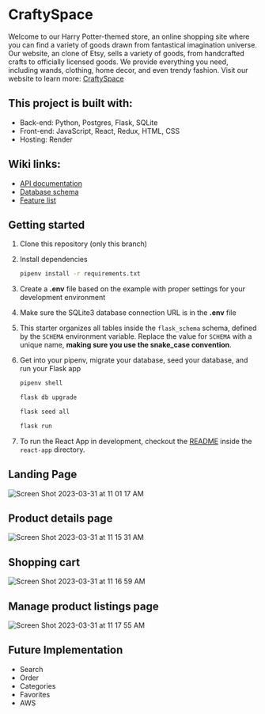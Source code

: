 # CraftySpace

Welcome to our Harry Potter-themed store, an online shopping site where you can find a variety of goods drawn from fantastical imagination universe. Our website, an clone of Etsy, sells a variety of goods, from handcrafted crafts to officially licensed goods. We provide everything you need, including wands, clothing, home decor, and even trendy fashion. Visit our website to learn more: [CraftySpace](https://craftyspace.onrender.com)


## This project is built with:
  * Back-end: Python, Postgres, Flask, SQLite
  * Front-end: JavaScript, React, Redux, HTML, CSS
  * Hosting: Render
  
## Wiki links:
  * [API documentation](https://github.com/kutun0901/CraftySpace/wiki/API-documentation)
  * [Database schema](https://github.com/kutun0901/CraftySpace/wiki/Database-Schema)
  * [Feature list](https://github.com/kutun0901/CraftySpace/wiki/MVP-List)
  
  
## Getting started
1. Clone this repository (only this branch)

2. Install dependencies

      ```bash
      pipenv install -r requirements.txt
      ```

3. Create a **.env** file based on the example with proper settings for your
   development environment

4. Make sure the SQLite3 database connection URL is in the **.env** file

5. This starter organizes all tables inside the `flask_schema` schema, defined
   by the `SCHEMA` environment variable.  Replace the value for
   `SCHEMA` with a unique name, **making sure you use the snake_case
   convention**.

6. Get into your pipenv, migrate your database, seed your database, and run your Flask app

   ```bash
   pipenv shell
   ```

   ```bash
   flask db upgrade
   ```

   ```bash
   flask seed all
   ```

   ```bash
   flask run
   ```

7. To run the React App in development, checkout the [README](./react-app/README.md) inside the `react-app` directory.

## Landing Page

![Screen Shot 2023-03-31 at 11 01 17 AM](https://user-images.githubusercontent.com/113473441/229198213-77856a8b-507c-4f82-b280-0bf734e1cb31.png)


## Product details page

![Screen Shot 2023-03-31 at 11 15 31 AM](https://user-images.githubusercontent.com/113473441/229198522-9921e186-27a4-452c-b61d-b1feba374186.png)

## Shopping cart

![Screen Shot 2023-03-31 at 11 16 59 AM](https://user-images.githubusercontent.com/113473441/229198802-595d9482-97ab-4503-bb8f-34a5eb5b47e5.png)

## Manage product listings page

![Screen Shot 2023-03-31 at 11 17 55 AM](https://user-images.githubusercontent.com/113473441/229198997-f667d8ef-b2ce-4858-9cda-226892cae826.png)


## Future Implementation 
  * Search
  * Order
  * Categories
  * Favorites
  * AWS

